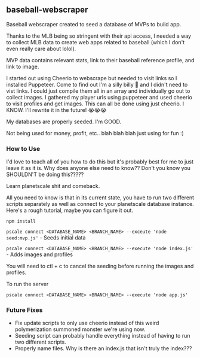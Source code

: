 ## baseball-webscraper

Baseball webscraper created to seed a database of MVPs to build app.

Thanks to the MLB being so stringent with their api access, I needed a way to collect MLB data to create web apps related to baseball (which I don't even really care about lolol).

MVP data contains relevant stats, link to their baseball reference profile, and link to image.

I started out using Cheerio to webscrape but needed to visit links so I installed Puppeteer. Come to find out I'm a silly billy 🤪 and I didn't need to vist links. I could just compile them all in an array and individually go out to collect images. I gathered my player urls using puppeteer and used cheerio to visit profiles and get images. This can all be done using just cheerio. I KNOW. I'll rewrite it in the future! 😭😭😭

My databases are properly seeded. I'm GOOD.

Not being used for money, profit, etc.. blah blah blah just using for fun :)

### How to Use

I'd love to teach all of you how to do this but it's probably best for me to just leave it as it is. Why does anyone else need to know?? Don't you know you SHOULDN'T be doing this?????

Learn planetscale shit and comeback.

All you need to know is that in its current state, you have to run two different scripts separately as well as connect to your planetscale database instance. Here's a rough tutorial, maybe you can figure it out.

`npm install`

`pscale connect <DATABASE_NAME> <BRANCH_NAME> --exceute 'node seed:mvp.js'` - Seeds initial data

`pscale connect <DATABASE_NAME> <BRANCH_NAME> --execute 'node index.js'` - Adds images and profiles

You will need to ctl + c to cancel the seeding before running the images and profiles.

To run the server

`pscale connect <DATABASE_NAME> <BRANCH_NAME> --execute 'node app.js'`

### Future Fixes

- Fix update scripts to only use cheerio instead of this weird polymerization summoned monster we're using now.
- Seeding script can probably handle everything instead of having to run two different scripts.
- Properly name files. Why is there an index.js that isn't truly the index???
